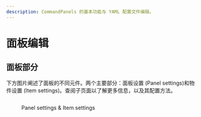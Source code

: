```yaml
---
description: CommandPanels 的基本功能与 YAML 配置文件编辑。
---
```


# 面板编辑

## 面板部分

下方图片阐述了面板的不同元件。两个主要部分：面板设置 (Panel settings)和物件设置 (Item settings)。查阅子页面以了解更多信息，以及其配置方法。

&#x20;

<figure><img src="https://pic.imgdb.cn/item/63b528dbbe43e0d30ed168ae.png" alt=""><figcaption><p>Panel settings &#x26; Item settings</p></figcaption></figure>
